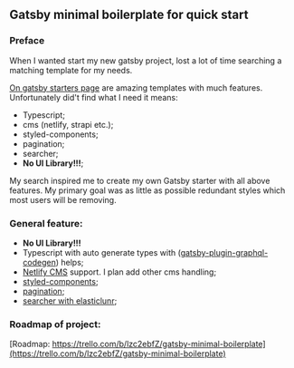 ## Gatsby minimal boilerplate for quick start

### Preface

When I wanted start my new gatsby project, lost a lot of time searching a matching template for my needs.

[On gatsby starters page](https://www.gatsbyjs.org/starters/?v=2) are amazing templates with much features.
Unfortunately did't find what I need it means:

- Typescript;
- cms (netlify, strapi etc.);
- styled-components;
- pagination;
- searcher;
- **No UI Library!!!**;

My search inspired me to create my own Gatsby starter with all above features.
My primary goal was as little as possible redundant styles which most users will be removing.

### General feature:

- **No UI Library!!!**
- Typescript with auto generate types with ([gatsby-plugin-graphql-codegen](https://www.gatsbyjs.org/packages/gatsby-plugin-graphql-codegen/)) helps;
- [Netlify CMS](https://www.netlifycms.org/) support. I plan add other cms handling;
- [styled-components](https://www.styled-components.com/);
- [pagination](https://www.gatsbyjs.org/packages/gatsby-paginate/);
- [searcher with elasticlunr](https://www.gatsbyjs.org/packages/@gatsby-contrib/gatsby-plugin-elasticlunr-search/);

### Roadmap of project:

[Roadmap: https://trello.com/b/lzc2ebfZ/gatsby-minimal-boilerplate](https://trello.com/b/lzc2ebfZ/gatsby-minimal-boilerplate)

